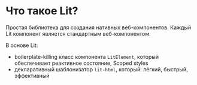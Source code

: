 # Что такое Lit?

Простая библиотека для создания нативных веб-компонентов. Каждый Lit компонент является стандартным веб-компонентом.

В основе Lit:
* boilerplate-killing класс компонента `LitElement`, который обеспечивает реактивное состояние, Scoped styles
* декларативный шаблонизатор `lit-html`, который: лёгкий, быстрый, эффективный
